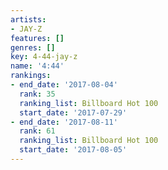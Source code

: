 ```yaml
---
artists:
- JAY-Z
features: []
genres: []
key: 4-44-jay-z
name: '4:44'
rankings:
- end_date: '2017-08-04'
  rank: 35
  ranking_list: Billboard Hot 100
  start_date: '2017-07-29'
- end_date: '2017-08-11'
  rank: 61
  ranking_list: Billboard Hot 100
  start_date: '2017-08-05'
---
```


